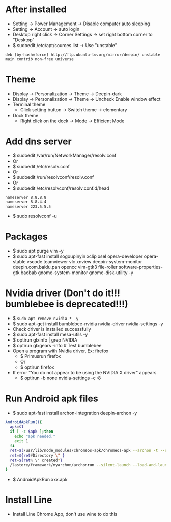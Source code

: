 After installed
=====
* Setting -> Power Management -> Disable computer auto sleeping
* Setting -> Account -> auto login
* Desktop right click -> Corner Settings -> set right bottom corner to "Desktop"
* $ sudoedit /etc/apt/sources.list -> Use "unstable"
```debsources
deb [by-hash=force] http://ftp.ubuntu-tw.org/mirror/deepin/ unstable main contrib non-free universe
```

Theme
=====
* Display -> Personalization -> Theme -> Deepin-dark
* Display -> Personalization -> Theme -> Uncheck Enable window effect
* Terminal theme
    * Click setting button -> Switch theme -> elementary
* Dock theme
    * Right click on the dock -> Mode -> Efficient Mode

Add dns server
=====
* $ sudoedit /var/run/NetworkManager/resolv.conf
* Or
* $ sudoedit /etc/resolv.conf
* Or
* $ sudoedit /run/resolvconf/resolv.conf
* Or
* $ sudoedit /etc/resolvconf/resolv.conf.d/head
```resolv
nameserver 8.8.8.8
nameserver 8.8.4.4
nameserver 223.5.5.5
```
* $ sudo resolvconf -u

Packages
=====
* $ sudo apt purge vim -y
* $ sudo apt-fast install sogoupinyin xclip xsel opera-developer opera-stable vscode teamviewer vlc xnview deepin-system-monitor deepin.com.baidu.pan opencc vim-gtk3 file-roller software-properties-gtk baobab gnome-system-monitor gnome-disk-utility -y

Nvidia driver (Don't do it!!! bumblebee is deprecated!!!)
=====
* $ `sudo apt remove nvidia-* -y`
* $ sudo apt-get install bumblebee-nvidia nvidia-driver nvidia-settings -y
* Check driver is installed successfully
* $ sudo apt-fast install mesa-utils -y
* $ optirun glxinfo | grep NVIDIA
* $ optirun glxgears -info # Test bumblebee
* Open a program with Nvidia driver, Ex: firefox
    * $ Primusrun firefox
    * Or
    * $ optirun firefox
* If error "You do not appear to be using the NVIDIA X driver" appears
    * $ optirun -b none nvidia-settings -c :8

Run Android apk files
=====
* $ sudo apt-fast install archon-integration deepin-archon -y
```sh
AndroidApkRun(){
  apk=$1
  if [ -z $apk ];then
    echo "apk needed."
    exit 1
  fi
  ret=$(/usr/lib/node_modules/chromeos-apk/chromeos-apk --archon -t --scale --name "Android App" "$apk")
  ret=${ret#Directory \" }
  ret=${ret% \" created*}
  /lastore/framework/myarchon/archonrun --silent-launch --load-and-launch-app=$ret
}
```
* $ AndroidApkRun xxx.apk

Install Line
=====
* Install Line Chrome App, don't use wine to do this
